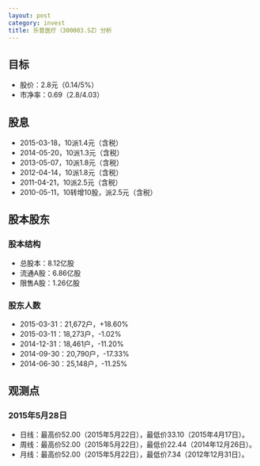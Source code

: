 ```yaml
---
layout: post
category: invest
title: 乐普医疗（300003.SZ）分析
---
```


## 目标 ##

- 股价：2.8元（0.14/5%）
- 市净率：0.69（2.8/4.03）

## 股息 ##

- 2015-03-18，10派1.4元（含税）
- 2014-05-20，10派1.3元（含税）
- 2013-05-07，10派1.8元（含税）
- 2012-04-14，10派1.8元（含税）
- 2011-04-21，10派2.5元（含税）
- 2010-05-11，10转增10股，派2.5元（含税）

## 股本股东 ##

### 股本结构 ###

- 总股本：8.12亿股
- 流通A股：6.86亿股
- 限售A股：1.26亿股

### 股东人数 ###

- 2015-03-31：21,672户，+18.60%
- 2015-03-11：18,273户，-1.02%
- 2014-12-31：18,461户，-11.20%
- 2014-09-30：20,790户，-17.33%
- 2014-06-30：25,148户，-11.25%

## 观测点 ##

### 2015年5月28日 ###

- 日线：最高价52.00（2015年5月22日），最低价33.10（2015年4月17日）。
- 周线：最高价52.00（2015年5月22日），最低价22.44（2014年12月26日）。
- 月线：最高价52.00（2015年5月22日），最低价7.34（2012年12月31日）。
